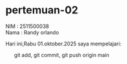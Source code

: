 # pertemuan-02
NIM : 2511500038<br>
Nama : Randy orlando 

Hari ini,Rabu 01.oktober.2025 saya mempelajari:
<ol
 <li>git add, git commit, git push origin main</li>
 </ol>